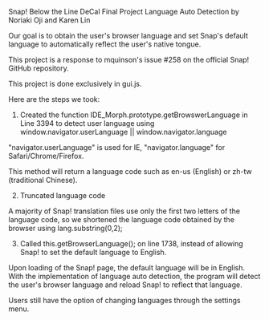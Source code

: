 Snap! Below the Line DeCal Final Project 
Language Auto Detection
by Noriaki Oji and Karen Lin

Our goal is to obtain the user's browser language and set Snap's default language to automatically reflect the user's native tongue.

This project is a response to mquinson's issue #258 on the official Snap! GitHub repository.

This project is done exclusively in gui.js. 

Here are the steps we took: 

1. Created the function IDE_Morph.prototype.getBrowswerLanguage in Line 3394 to detect user language using
window.navigator.userLanguage || window.navigator.language

"navigator.userLanguage" is used for IE, "navigator.language" for Safari/Chrome/Firefox.

This method will return a language code such as en-us (English) or zh-tw (traditional Chinese). 

2. Truncated language code

A majority of Snap! translation files use only the first two letters of the language code, so we shortened the language code obtained by the browser using lang.substring(0,2);  

3. Called this.getBrowserLanguage(); on line 1738, instead of allowing Snap! to set the default language to English. 

Upon loading of the Snap! page, the default language will be in English. With the implementation of language auto detection, the program will detect the user's browser language and reload Snap! to reflect that language.  

Users still have the option of changing languages through the settings menu. 

